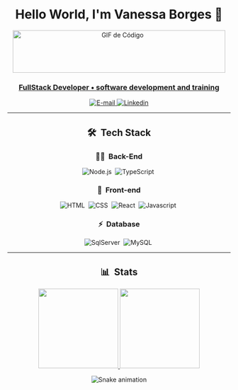 <h1 align="center">
  Hello World, I'm Vanessa Borges 👋
</h1>


<div align="center">
  <img src="https://media.giphy.com/media/MYI6NK4JOGpOzOriEg/giphy.gif" alt="GIF de Código" width="480" height="96">
  <p><a href="https://giphy.com/gifs/thecodingspacerd-code-coding-coder-MYI6NK4JOGpOzOriEg"
</div>



<h3 align="center">
  FullStack Developer • software development and training
</h3>

<div align="center">
<p>
<a href="mailto:vanessaicloud07@gmail.com">
<img src="https://img.shields.io/badge/-email-020114?style=for-the-badge&amp;logo=microsoft-outlook&amp;logoColor=EBD03E&amp;color:FFF" alt="E-mail">
</a>
<a href="mailto:https://www.linkedin.com/in/vanessaicloud07/">
<img src="https://img.shields.io/badge/-Linkedin-020114?style=for-the-badge&amp;logo=microsoft-outlook&amp;logoColor=EBD03E&amp;color:FFF" alt="Linkedin">
</a>

_______________________________________________________________________________________________________________________________________________________________________________________________________________

## 🛠 &nbsp;Tech Stack

### 👩‍💻 &nbsp;Back-End

![Node.js](https://img.shields.io/badge/Node.js-E7ECEB?style=for-the-badge&logo=node.js&logoColor=53D9A2)&nbsp;
![TypeScript](https://img.shields.io/badge/TypeScript-E7ECEB?style=for-the-badge&logo=typescript&logoColor=1572B6)&nbsp;

### 🎨 &nbsp;Front-end

![HTML](https://img.shields.io/badge/-HTML-E7ECEB?style=for-the-badge&logo=HTML5&logoColor=C86833)&nbsp;
![CSS](https://img.shields.io/badge/-CSS-E7ECEB?style=for-the-badge&logo=CSS3&logoColor=139DFF)&nbsp;
![React](https://img.shields.io/badge/-React-E7ECEB?style=for-the-badge&logo=react&logoColor=1572B6)&nbsp;
![Javascript](https://img.shields.io/badge/-Javascript-E7ECEB?style=for-the-badge&logo=javascript&logoColor=yellow)&nbsp;

### ⚡ &nbsp;Database

![SqlServer](https://img.shields.io/badge/-Microsoft%20SQL%20Server-E7ECEB?style=for-the-badge&logo=microsoft%20sql%20server&logoColor=FDFD62)&nbsp;
![MySQL](https://img.shields.io/badge/-MySQL-E7ECEB?style=for-the-badge&logo=mysql&logoColor=004D8F)&nbsp;
________________________________________________________________________________________________________________________________________________________________________________________________________________
 ## 📊 &nbsp;Stats 
<a href="https://github.com/vanessavb92">
  <img height="180em" src="https://github-readme-stats.vercel.app/api?username=vanessavb92&show_icons=true&theme=dracula&include_all_commits=true&count_private=true&bg_color=000033&title_color=2B93C8"/>
   <img height="180em" src="https://github-readme-stats.vercel.app/api/top-langs/?username=vanessavb92&layout=compact&langs_count=7&theme=dracula&bg_color=000033&title_color=2B93C8"/>
</a>

  
![Snake animation](https://github.com/vanessavb92/vanessavb92/blob/output/github-contribution-grid-snake.svg?raw=true&color=ocean)
</div>
